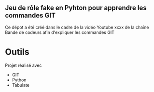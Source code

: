 ## Jeu de rôle fake en Pyhton pour apprendre les commandes GIT

Ce dépot a été créé dans le cadre de la vidéo Youtube xxxx de la chaîne Bande de codeurs afin d'expliquer les commandes GIT

# Outils

Projet réalisé avec 
- GIT
- Python
- Tabulate

